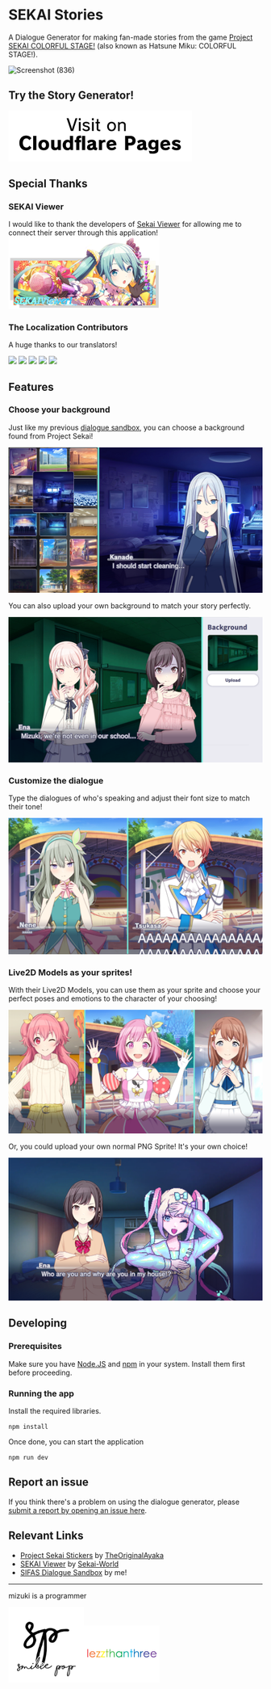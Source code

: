 # SEKAI Stories

A Dialogue Generator for making fan-made stories from the game [Project SEKAI COLORFUL STAGE!](https://colorfulstage.com/) (also known as Hatsune Miku: COLORFUL STAGE!).

![Screenshot (836)](https://github.com/user-attachments/assets/1e15c6da-d4f0-4999-acc6-8a961a7dfafb)

## Try the Story Generator!
[![](./public/img/cloudflare.png)](https://sekai-stories.pages.dev/) 

## Special Thanks
### SEKAI Viewer
I would like to thank the developers of [Sekai Viewer](https://github.com/Sekai-World/sekai-viewer/) for allowing me to connect their server through this application!
[<img src="./public/img/sekai-viewer.png" alt="smilie pop" width="300"/>](https://sekai.best)
### The Localization Contributors
A huge thanks to our translators!

[<img src="https://avatars.githubusercontent.com/u/33550839?v=4" width="50">](https://github.com/counter185)
[<img src="https://avatars.githubusercontent.com/u/98752512?v=4" width="50">](https://github.com/MiddleRed)
[<img src="https://yt3.googleusercontent.com/bXEX1lrt2hFwcGYSGUuWDDYSd2VtHMJ-_-FnJMWzVRjcpQZMlpYeWe7MSCI9kszUAbydBSN5=s120-c-k-c0x00ffffff-no-rj" width="50">](https://www.youtube.com/@GatoMagoMusic)
[<img src="https://avatars.githubusercontent.com/u/182323592?v=4" width="50">](https://github.com/SteveLF-bili)
[<img src="https://avatars.githubusercontent.com/u/58261459?v=4" width="50">](https://github.com/fab144)


## Features
### Choose your background
Just like my previous [dialogue sandbox](https://github.com/lezzthanthree/SIFAS-Dialogue-Sandbox), you can choose a background found from Project Sekai!

![](./public/img/Preview-1.png)

You can also upload your own background to match your story perfectly.

![](./public/img/Preview-2.png)

### Customize the dialogue
Type the dialogues of who's speaking and adjust their font size to match their tone!

![](./public/img/Preview-3.png)

### Live2D Models as your sprites!

With their Live2D Models, you can use them as your sprite and choose your perfect poses and emotions to the character of your choosing!

![](./public/img/Preview-4.png)

Or, you could upload your own normal PNG Sprite! It's your own choice!

![](./public/img/Preview-5.png)

## Developing
### Prerequisites
Make sure you have [Node.JS](https://nodejs.org/en) and [npm](https://www.npmjs.com/) in your system. Install them first before proceeding.

### Running the app
Install the required libraries.
```
npm install
```
Once done, you can start the application
```
npm run dev
```

## Report an issue
If you think there's a problem on using the dialogue generator, please [submit a report by opening an issue here](https://github.com/lezzthanthree/SEKAI-Stories/issues).


## Relevant Links
- [Project Sekai Stickers](https://st.ayaka.one/) by [TheOriginalAyaka](https://github.com/TheOriginalAyaka/sekai-stickers)
- [SEKAI Viewer](https://sekai.best/) by [Sekai-World](https://github.com/Sekai-World/sekai-viewer)
- [SIFAS Dialogue Sandbox](https://sifas-dialogue-sandbox.vercel.app/) by me!

----
mizuki is a programmer

[<img src="./public/img/sp.png" alt="smilie pop" width="150"/>](https://www.youtube.com/c/SmiliePop)[<img src="./public/img/lezzthanthree.png" alt="lezzthanthree" width="150"/>](https://reddit.com/user/lezzthanthree)

